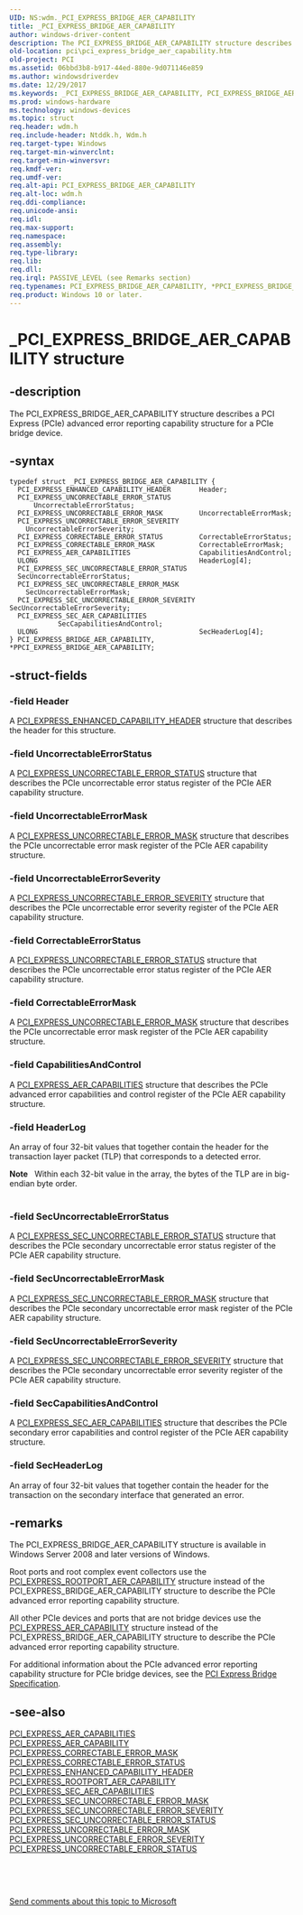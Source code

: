 ```yaml
---
UID: NS:wdm._PCI_EXPRESS_BRIDGE_AER_CAPABILITY
title: _PCI_EXPRESS_BRIDGE_AER_CAPABILITY
author: windows-driver-content
description: The PCI_EXPRESS_BRIDGE_AER_CAPABILITY structure describes a PCI Express (PCIe) advanced error reporting capability structure for a PCIe bridge device.
old-location: pci\pci_express_bridge_aer_capability.htm
old-project: PCI
ms.assetid: 06bbd3b8-b917-44ed-880e-9d071146e859
ms.author: windowsdriverdev
ms.date: 12/29/2017
ms.keywords: _PCI_EXPRESS_BRIDGE_AER_CAPABILITY, PCI_EXPRESS_BRIDGE_AER_CAPABILITY, *PPCI_EXPRESS_BRIDGE_AER_CAPABILITY
ms.prod: windows-hardware
ms.technology: windows-devices
ms.topic: struct
req.header: wdm.h
req.include-header: Ntddk.h, Wdm.h
req.target-type: Windows
req.target-min-winverclnt: 
req.target-min-winversvr: 
req.kmdf-ver: 
req.umdf-ver: 
req.alt-api: PCI_EXPRESS_BRIDGE_AER_CAPABILITY
req.alt-loc: wdm.h
req.ddi-compliance: 
req.unicode-ansi: 
req.idl: 
req.max-support: 
req.namespace: 
req.assembly: 
req.type-library: 
req.lib: 
req.dll: 
req.irql: PASSIVE_LEVEL (see Remarks section)
req.typenames: PCI_EXPRESS_BRIDGE_AER_CAPABILITY, *PPCI_EXPRESS_BRIDGE_AER_CAPABILITY
req.product: Windows 10 or later.
---
```


# _PCI_EXPRESS_BRIDGE_AER_CAPABILITY structure



## -description
The PCI_EXPRESS_BRIDGE_AER_CAPABILITY structure describes a PCI Express (PCIe) advanced error reporting capability structure for a PCIe bridge device.



## -syntax

````
typedef struct _PCI_EXPRESS_BRIDGE_AER_CAPABILITY {
  PCI_EXPRESS_ENHANCED_CAPABILITY_HEADER       Header;
  PCI_EXPRESS_UNCORRECTABLE_ERROR_STATUS       UncorrectableErrorStatus;
  PCI_EXPRESS_UNCORRECTABLE_ERROR_MASK         UncorrectableErrorMask;
  PCI_EXPRESS_UNCORRECTABLE_ERROR_SEVERITY     UncorrectableErrorSeverity;
  PCI_EXPRESS_CORRECTABLE_ERROR_STATUS         CorrectableErrorStatus;
  PCI_EXPRESS_CORRECTABLE_ERROR_MASK           CorrectableErrorMask;
  PCI_EXPRESS_AER_CAPABILITIES                 CapabilitiesAndControl;
  ULONG                                        HeaderLog[4];
  PCI_EXPRESS_SEC_UNCORRECTABLE_ERROR_STATUS   SecUncorrectableErrorStatus;
  PCI_EXPRESS_SEC_UNCORRECTABLE_ERROR_MASK     SecUncorrectableErrorMask;
  PCI_EXPRESS_SEC_UNCORRECTABLE_ERROR_SEVERITY SecUncorrectableErrorSeverity;
  PCI_EXPRESS_SEC_AER_CAPABILITIES             SecCapabilitiesAndControl;
  ULONG                                        SecHeaderLog[4];
} PCI_EXPRESS_BRIDGE_AER_CAPABILITY, *PPCI_EXPRESS_BRIDGE_AER_CAPABILITY;
````


## -struct-fields

### -field Header

A <a href="https://msdn.microsoft.com/library/windows/hardware/ff537466">PCI_EXPRESS_ENHANCED_CAPABILITY_HEADER</a> structure that describes the header for this structure.


### -field UncorrectableErrorStatus

A <a href="https://msdn.microsoft.com/library/windows/hardware/ff537572">PCI_EXPRESS_UNCORRECTABLE_ERROR_STATUS</a> structure that describes the PCIe uncorrectable error status register of the PCIe AER capability structure.


### -field UncorrectableErrorMask

A <a href="https://msdn.microsoft.com/library/windows/hardware/ff537567">PCI_EXPRESS_UNCORRECTABLE_ERROR_MASK</a> structure that describes the PCIe uncorrectable error mask register of the PCIe AER capability structure.


### -field UncorrectableErrorSeverity

A <a href="https://msdn.microsoft.com/library/windows/hardware/ff537570">PCI_EXPRESS_UNCORRECTABLE_ERROR_SEVERITY</a> structure that describes the PCIe uncorrectable error severity register of the PCIe AER capability structure.


### -field CorrectableErrorStatus

A <a href="https://msdn.microsoft.com/library/windows/hardware/ff537572">PCI_EXPRESS_UNCORRECTABLE_ERROR_STATUS</a> structure that describes the PCIe uncorrectable error status register of the PCIe AER capability structure.


### -field CorrectableErrorMask

A <a href="https://msdn.microsoft.com/library/windows/hardware/ff537567">PCI_EXPRESS_UNCORRECTABLE_ERROR_MASK</a> structure that describes the PCIe uncorrectable error mask register of the PCIe AER capability structure.


### -field CapabilitiesAndControl

A <a href="https://msdn.microsoft.com/library/windows/hardware/ff537456">PCI_EXPRESS_AER_CAPABILITIES</a> structure that describes the PCIe advanced error capabilities and control register of the PCIe AER capability structure.


### -field HeaderLog

An array of four 32-bit values that together contain the header for the transaction layer packet (TLP) that corresponds to a detected error.

<div class="alert"><b>Note</b>    Within each 32-bit value in the array, the bytes of the TLP are in big-endian byte order.</div>
<div> </div>

### -field SecUncorrectableErrorStatus

A <a href="https://msdn.microsoft.com/library/windows/hardware/ff537556">PCI_EXPRESS_SEC_UNCORRECTABLE_ERROR_STATUS</a> structure that describes the PCIe secondary uncorrectable error status register of the PCIe AER capability structure.


### -field SecUncorrectableErrorMask

A <a href="https://msdn.microsoft.com/library/windows/hardware/ff537479">PCI_EXPRESS_SEC_UNCORRECTABLE_ERROR_MASK</a> structure that describes the PCIe secondary uncorrectable error mask register of the PCIe AER capability structure.


### -field SecUncorrectableErrorSeverity

A <a href="https://msdn.microsoft.com/library/windows/hardware/ff537480">PCI_EXPRESS_SEC_UNCORRECTABLE_ERROR_SEVERITY</a> structure that describes the PCIe secondary uncorrectable error severity register of the PCIe AER capability structure.


### -field SecCapabilitiesAndControl

A <a href="https://msdn.microsoft.com/library/windows/hardware/ff537478">PCI_EXPRESS_SEC_AER_CAPABILITIES</a> structure that describes the PCIe secondary error capabilities and control register of the PCIe AER capability structure.


### -field SecHeaderLog

An array of four 32-bit values that together contain the header for the transaction on the secondary interface that generated an error.


## -remarks
The PCI_EXPRESS_BRIDGE_AER_CAPABILITY structure is available in Windows Server 2008 and later versions of Windows.

Root ports and root complex event collectors use the <a href="https://msdn.microsoft.com/library/windows/hardware/ff537472">PCI_EXPRESS_ROOTPORT_AER_CAPABILITY</a> structure instead of the PCI_EXPRESS_BRIDGE_AER_CAPABILITY structure to describe the PCIe advanced error reporting capability structure.

All other PCIe devices and ports that are not bridge devices use the <a href="https://msdn.microsoft.com/library/windows/hardware/ff537457">PCI_EXPRESS_AER_CAPABILITY</a> structure instead of the PCI_EXPRESS_BRIDGE_AER_CAPABILITY structure to describe the PCIe advanced error reporting capability structure.

For additional information about the PCIe advanced error reporting capability structure for PCIe bridge devices, see the <a href="http://go.microsoft.com/fwlink/p/?linkid=69486">PCI Express Bridge Specification</a>.


## -see-also
<dl>
<dt>
<a href="https://msdn.microsoft.com/library/windows/hardware/ff537456">PCI_EXPRESS_AER_CAPABILITIES</a>
</dt>
<dt>
<a href="https://msdn.microsoft.com/library/windows/hardware/ff537457">PCI_EXPRESS_AER_CAPABILITY</a>
</dt>
<dt>
<a href="https://msdn.microsoft.com/library/windows/hardware/ff537461">PCI_EXPRESS_CORRECTABLE_ERROR_MASK</a>
</dt>
<dt>
<a href="https://msdn.microsoft.com/library/windows/hardware/ff537462">PCI_EXPRESS_CORRECTABLE_ERROR_STATUS</a>
</dt>
<dt>
<a href="https://msdn.microsoft.com/library/windows/hardware/ff537466">PCI_EXPRESS_ENHANCED_CAPABILITY_HEADER</a>
</dt>
<dt>
<a href="https://msdn.microsoft.com/library/windows/hardware/ff537472">PCI_EXPRESS_ROOTPORT_AER_CAPABILITY</a>
</dt>
<dt>
<a href="https://msdn.microsoft.com/library/windows/hardware/ff537478">PCI_EXPRESS_SEC_AER_CAPABILITIES</a>
</dt>
<dt>
<a href="https://msdn.microsoft.com/library/windows/hardware/ff537479">PCI_EXPRESS_SEC_UNCORRECTABLE_ERROR_MASK</a>
</dt>
<dt>
<a href="https://msdn.microsoft.com/library/windows/hardware/ff537480">PCI_EXPRESS_SEC_UNCORRECTABLE_ERROR_SEVERITY</a>
</dt>
<dt>
<a href="https://msdn.microsoft.com/library/windows/hardware/ff537556">PCI_EXPRESS_SEC_UNCORRECTABLE_ERROR_STATUS</a>
</dt>
<dt>
<a href="https://msdn.microsoft.com/library/windows/hardware/ff537567">PCI_EXPRESS_UNCORRECTABLE_ERROR_MASK</a>
</dt>
<dt>
<a href="https://msdn.microsoft.com/library/windows/hardware/ff537570">PCI_EXPRESS_UNCORRECTABLE_ERROR_SEVERITY</a>
</dt>
<dt>
<a href="https://msdn.microsoft.com/library/windows/hardware/ff537572">PCI_EXPRESS_UNCORRECTABLE_ERROR_STATUS</a>
</dt>
</dl>
 

 

<a href="mailto:wsddocfb@microsoft.com?subject=Documentation%20feedback [PCI\buses]:%20PCI_EXPRESS_BRIDGE_AER_CAPABILITY structure%20 RELEASE:%20(12/29/2017)&amp;body=%0A%0APRIVACY STATEMENT%0A%0AWe use your feedback to improve the documentation. We don't use your email address for any other purpose, and we'll remove your email address from our system after the issue that you're reporting is fixed. While we're working to fix this issue, we might send you an email message to ask for more info. Later, we might also send you an email message to let you know that we've addressed your feedback.%0A%0AFor more info about Microsoft's privacy policy, see http://privacy.microsoft.com/en-us/default.aspx." title="Send comments about this topic to Microsoft">Send comments about this topic to Microsoft</a>

